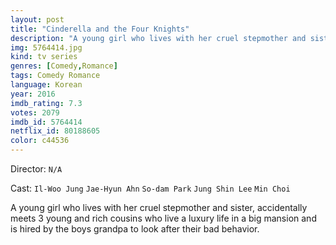 ```yaml
---
layout: post
title: "Cinderella and the Four Knights"
description: "A young girl who lives with her cruel stepmother and sister, accidentally meets 3 young and rich cousins who live a luxury life in a big mansion and is hired by the boys grandpa to look after their bad behavior..."
img: 5764414.jpg
kind: tv series
genres: [Comedy,Romance]
tags: Comedy Romance 
language: Korean
year: 2016
imdb_rating: 7.3
votes: 2079
imdb_id: 5764414
netflix_id: 80188605
color: c44536
---
```

Director: `N/A`  

Cast: `Il-Woo Jung` `Jae-Hyun Ahn` `So-dam Park` `Jung Shin Lee` `Min Choi` 

A young girl who lives with her cruel stepmother and sister, accidentally meets 3 young and rich cousins who live a luxury life in a big mansion and is hired by the boys grandpa to look after their bad behavior.